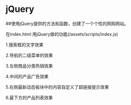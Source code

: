 # jQuery
##使用jQuery提供的方法和函数，创建了一个个性的网购网站。

在index.html 用jQuery做的功能(/assets/scripts/index.js)

1.搜索框的文字效果

2.导航的二级菜单的效果

3.左侧商品分类热销效果

4.中间的产品广告效果

5.右侧最新动态板块中的内容自定义了超链接提示效果

6.最下方的产品列表效果
